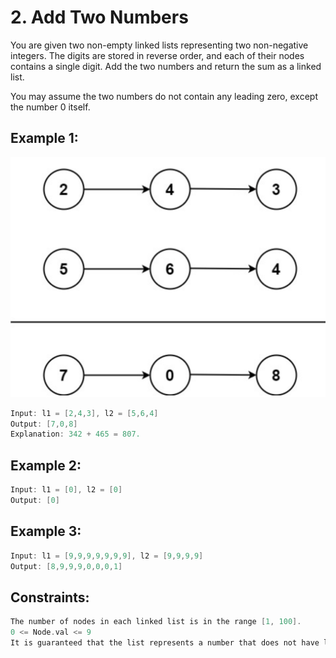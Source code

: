 # 2. Add Two Numbers


You are given two non-empty linked lists representing two non-negative integers. The digits are stored in reverse order, and each of their nodes contains a single digit. Add the two numbers and return the sum as a linked list.

You may assume the two numbers do not contain any leading zero, except the number 0 itself.

 

## Example 1:

![alt text](image.png)

```c
Input: l1 = [2,4,3], l2 = [5,6,4]
Output: [7,0,8]
Explanation: 342 + 465 = 807.
```
## Example 2:

```c
Input: l1 = [0], l2 = [0]
Output: [0]
```
## Example 3:

```c
Input: l1 = [9,9,9,9,9,9,9], l2 = [9,9,9,9]
Output: [8,9,9,9,0,0,0,1]
```

## Constraints:

```c
The number of nodes in each linked list is in the range [1, 100].
0 <= Node.val <= 9
It is guaranteed that the list represents a number that does not have leading zeros.
```